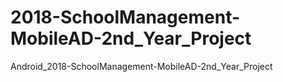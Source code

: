 # 2018-SchoolManagement-MobileAD-2nd_Year_Project

Android_2018-SchoolManagement-MobileAD-2nd_Year_Project
